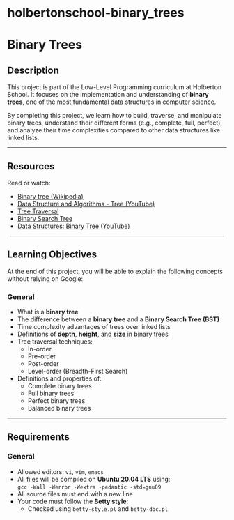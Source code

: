 # holbertonschool-binary_trees
# Binary Trees

## Description

This project is part of the Low-Level Programming curriculum at Holberton School. It focuses on the implementation and understanding of **binary trees**, one of the most fundamental data structures in computer science.

By completing this project, we learn how to build, traverse, and manipulate binary trees, understand their different forms (e.g., complete, full, perfect), and analyze their time complexities compared to other data structures like linked lists.

---

## Resources

Read or watch:

- [Binary tree (Wikipedia)](https://en.wikipedia.org/wiki/Binary_tree)
- [Data Structure and Algorithms - Tree (YouTube)](https://www.youtube.com/watch?v=oSWTXtMglKE)
- [Tree Traversal](https://www.geeksforgeeks.org/tree-traversals-inorder-preorder-and-postorder/)
- [Binary Search Tree](https://www.geeksforgeeks.org/binary-search-tree-data-structure/)
- [Data Structures: Binary Tree (YouTube)](https://www.youtube.com/watch?v=H5JubkIy_p8)

---

## Learning Objectives

At the end of this project, you will be able to explain the following concepts without relying on Google:

### General

- What is a **binary tree**
- The difference between a **binary tree** and a **Binary Search Tree (BST)**
- Time complexity advantages of trees over linked lists
- Definitions of **depth**, **height**, and **size** in binary trees
- Tree traversal techniques:
  - In-order
  - Pre-order
  - Post-order
  - Level-order (Breadth-First Search)
- Definitions and properties of:
  - Complete binary trees
  - Full binary trees
  - Perfect binary trees
  - Balanced binary trees

---

## Requirements

### General

- Allowed editors: `vi`, `vim`, `emacs`
- All files will be compiled on **Ubuntu 20.04 LTS** using:  
  `gcc -Wall -Werror -Wextra -pedantic -std=gnu89`
- All source files must end with a new line
- Your code must follow the **Betty style**:
  - Checked using `betty-style.pl` and `betty-doc.pl`

